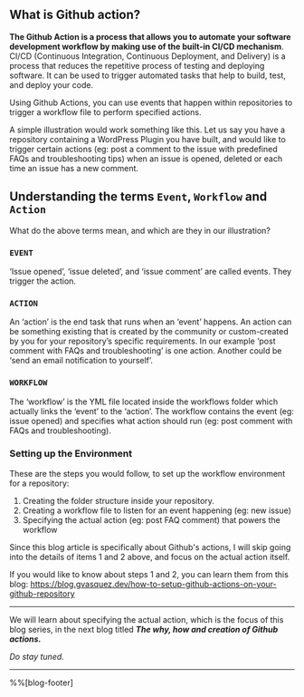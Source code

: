 ## What is Github action?

**The Github Action is a process that allows you to automate your software development workflow by making use of the built-in CI/CD mechanism**. CI/CD (Continuous Integration, Continuous Deployment, and Delivery) is a process that reduces the repetitive process of testing and deploying software. It can be used to trigger automated tasks that help to build, test, and deploy your code. 

Using Github Actions, you can use events that happen within repositories to trigger a workflow file to perform specified actions.

A simple illustration would work something like this. Let us say you have a repository containing a WordPress Plugin you have built, and would like to trigger certain actions (eg: post a comment to the issue with predefined FAQs and troubleshooting tips) when an issue is opened, deleted or each time an issue has a new comment. 


## Understanding the terms `Event`, `Workflow` and `Action`
What do the above terms mean, and which are they in our illustration?

### `EVENT`
‘Issue opened’, ‘issue deleted’, and ‘issue comment’ are called events. They trigger the action. 

### `ACTION`
An ‘action’ is the end task that runs when an ‘event’ happens. An action can be something existing that is created by the community or custom-created by you for your repository’s specific requirements. In our example ‘post comment with FAQs and troubleshooting’ is one action. Another could be ‘send an email notification to yourself’.

### `WORKFLOW`
The ‘workflow’ is the YML file located inside the workflows folder which actually links the ‘event’ to the ‘action’. The workflow contains the event (eg: issue opened) and specifies what action should run (eg: post comment with FAQs and troubleshooting).


### Setting up the Environment

These are the steps you would follow, to set up the workflow environment for a repository:

1. Creating the folder structure inside your repository.
1. Creating a workflow file to listen for an event happening (eg: new issue)
1. Specifying the actual action (eg: post FAQ comment) that powers the workflow

Since this blog article is specifically about Github's actions, I will skip going into the details of items 1 and 2 above, and focus on the actual action itself.

If you would like to know about steps 1 and 2, you can learn them from this blog: https://blog.gvasquez.dev/how-to-setup-github-actions-on-your-github-repository 

---

We will learn about specifying the actual action, which is the focus of this blog series, in the next blog titled ***The why, how and creation of Github actions.***

_Do stay tuned._

---

%%[blog-footer]
